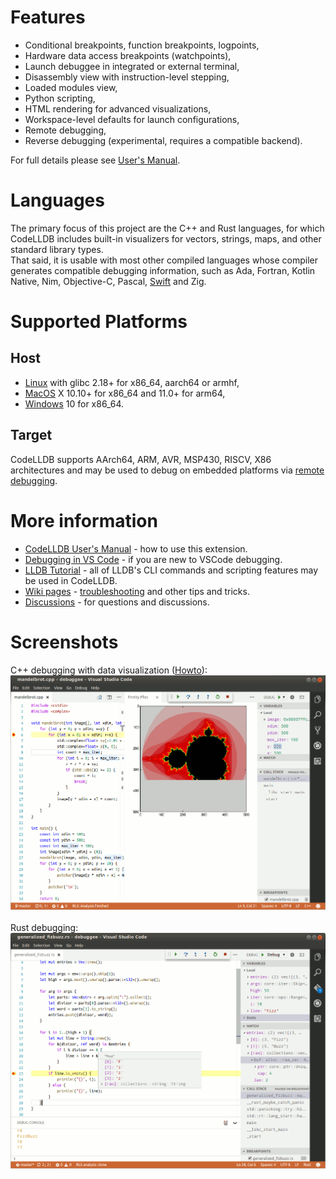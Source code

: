 # Features
- Conditional breakpoints, function breakpoints, logpoints,
- Hardware data access breakpoints (watchpoints),
- Launch debuggee in integrated or external terminal,
- Disassembly view with instruction-level stepping,
- Loaded modules view,
- Python scripting,
- HTML rendering for advanced visualizations,
- Workspace-level defaults for launch configurations,
- Remote debugging,
- Reverse debugging (experimental, requires a compatible backend).

For full details please see [User's Manual](MANUAL.md).<br>

# Languages
The primary focus of this project are the C++ and Rust languages, for which CodeLLDB includes built-in visualizers for
vectors, strings, maps, and other standard library types.<br>
That said, it is usable with most other compiled languages whose compiler generates compatible debugging information,
such as Ada, Fortran, Kotlin Native, Nim, Objective-C, Pascal, [Swift](https://github.com/vadimcn/codelldb/wiki/Swift)
and Zig.

# Supported Platforms

## Host
- [Linux](https://github.com/vadimcn/codelldb/wiki/Linux) with glibc 2.18+ for x86_64, aarch64 or armhf,
- [MacOS](https://github.com/vadimcn/codelldb/wiki/MacOS) X 10.10+ for x86_64 and 11.0+ for arm64,
- [Windows](https://github.com/vadimcn/codelldb/wiki/Windows) 10 for x86_64.

## Target
CodeLLDB supports AArch64, ARM, AVR, MSP430, RISCV, X86 architectures and may be used to debug on embedded platforms
via [remote debugging](MANUAL.md#remote-debugging).

# More information
- [CodeLLDB User's Manual](MANUAL.md) - how to use this extension.
- [Debugging in VS Code](https://code.visualstudio.com/docs/editor/debugging) - if you are new to VSCode debugging.
- [LLDB Tutorial](https://lldb.llvm.org/use/tutorial.html) - all of LLDB's CLI commands and scripting features may be used in CodeLLDB.
- [Wiki pages](https://github.com/vadimcn/codelldb/wiki) - [troubleshooting](https://github.com/vadimcn/codelldb/wiki/Troubleshooting) and other tips and tricks.
- [Discussions](https://github.com/vadimcn/codelldb/discussions) - for questions and discussions.

# Screenshots

C++ debugging with data visualization ([Howto](https://github.com/vadimcn/codelldb/wiki/Data-visualization)):<br>
![source](images/plotting.png)
<br>
<br>
Rust debugging:<br>
![source](images/source.png)



